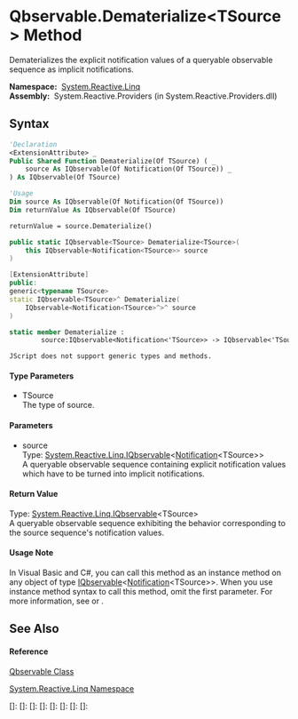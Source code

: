 # Qbservable.Dematerialize\<TSource\> Method

Dematerializes the explicit notification values of a queryable observable sequence as implicit notifications.

**Namespace:**  [System.Reactive.Linq](System.Reactive.Linq\System.Reactive.Linq.md)  
**Assembly:**  System.Reactive.Providers (in System.Reactive.Providers.dll)

## Syntax

```vb
'Declaration
<ExtensionAttribute> _
Public Shared Function Dematerialize(Of TSource) ( _
    source As IQbservable(Of Notification(Of TSource)) _
) As IQbservable(Of TSource)
```

```vb
'Usage
Dim source As IQbservable(Of Notification(Of TSource))
Dim returnValue As IQbservable(Of TSource)

returnValue = source.Dematerialize()
```

```csharp
public static IQbservable<TSource> Dematerialize<TSource>(
    this IQbservable<Notification<TSource>> source
)
```

```c++
[ExtensionAttribute]
public:
generic<typename TSource>
static IQbservable<TSource>^ Dematerialize(
    IQbservable<Notification<TSource>^>^ source
)
```

```fsharp
static member Dematerialize : 
        source:IQbservable<Notification<'TSource>> -> IQbservable<'TSource> 
```

```jscript
JScript does not support generic types and methods.
```

#### Type Parameters

- TSource  
  The type of source.

#### Parameters

- source  
  Type: [System.Reactive.Linq.IQbservable](IQbservable\IQbservable(TSource).md)\<[Notification](Notification\Notification(T).md)\<TSource\>\>  
  A queryable observable sequence containing explicit notification values which have to be turned into implicit notifications.

#### Return Value

Type: [System.Reactive.Linq.IQbservable](IQbservable\IQbservable(TSource).md)\<TSource\>  
A queryable observable sequence exhibiting the behavior corresponding to the source sequence's notification values.

#### Usage Note

In Visual Basic and C\#, you can call this method as an instance method on any object of type [IQbservable](IQbservable\IQbservable(TSource).md)\<[Notification](Notification\Notification(T).md)\<TSource\>\>. When you use instance method syntax to call this method, omit the first parameter. For more information, see [](https://msdn.microsoft.com/en-us/library/Bb384936) or [](https://msdn.microsoft.com/en-us/library/Bb383977).

## See Also

#### Reference

[Qbservable Class](Qbservable\Qbservable.md)

[System.Reactive.Linq Namespace](System.Reactive.Linq\System.Reactive.Linq.md)

[]: 
[]: 
[]: 
[]: 
[]: 
[]: 
[]: 
[]: 